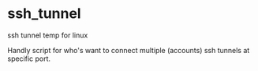 # ssh_tunnel
ssh tunnel temp for linux

Handly script for who's want to connect multiple (accounts) ssh tunnels at specific port.
